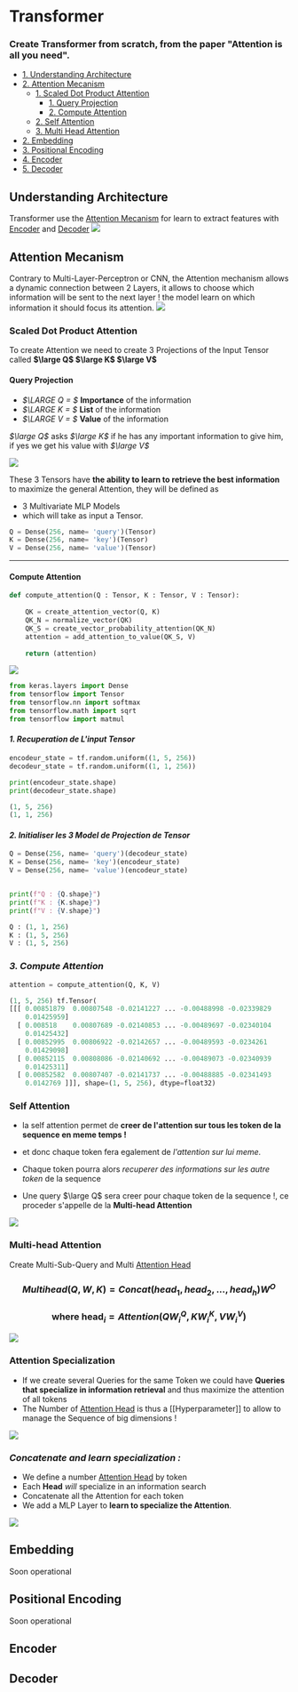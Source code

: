 # Transformer
### **Create Transformer from scratch,  from the paper "Attention is all you need".**

- [1. Understanding Architecture](#understanding-architecture)
- [2. Attention Mecanism](#attention-mecanism)
    - [1. Scaled Dot Product Attention ](#scaled-dot-product-attention )
        - [1. Query Projection](#query-projection)
        - [2. Compute Attention](#compute-attention)
    - [2. Self Attention](#self-attention)
    - [3. Multi Head Attention](#multi-head-attention)
- [2. Embedding](#embedding)
- [3. Positional Encoding](#positional-encoding)
- [4. Encoder](#encoder)
- [5. Decoder](#decoder)

## Understanding Architecture
Transformer use the [Attention Mecanism](#attention-mecanism) for learn to extract features with [Encoder](#encoder) and [Decoder](#decoder)
![](https://i.imgur.com/dggyZEz.png)

## Attention Mecanism
Contrary to Multi-Layer-Perceptron or CNN, the Attention mechanism allows a dynamic connection between 2 Layers,  it allows to choose which information will be sent to the next layer !
the model learn on which information it should focus its attention.
![](https://i.imgur.com/eL8ptdI.png)
### Scaled Dot Product Attention 

To create Attention we need to create 3 Projections of the Input Tensor called **$\large Q$ $\large K$ $\large V$**

#### Query Projection

- *$\LARGE Q = $* **Importance** of the information
- *$\LARGE K = $* **List** of the information
- *$\LARGE V = $* **Value** of the information

*$\large Q$* asks *$\large K$* if he has any important information to give him, if yes we get his value with *$\large V$*

![](https://i.imgur.com/Hypsu3O.png)

These 3 Tensors have **the ability to learn to retrieve the best information** to maximize the general Attention, they will be defined as 
- 3 Multivariate MLP Models
- which will take as input a Tensor.

~~~python
Q = Dense(256, name= 'query')(Tensor)
K = Dense(256, name= 'key')(Tensor)
V = Dense(256, name= 'value')(Tensor)
~~~
***
#### Compute Attention
~~~python
def compute_attention(Q : Tensor, K : Tensor, V : Tensor):
    
    QK = create_attention_vector(Q, K)
    QK_N = normalize_vector(QK)
    QK_S = create_vector_probability_attention(QK_N)
    attention = add_attention_to_value(QK_S, V)
    
    return (attention)
~~~
![](https://i.imgur.com/Sq2oXr2.png)

~~~python
from keras.layers import Dense
from tensorflow import Tensor
from tensorflow.nn import softmax
from tensorflow.math import sqrt
from tensorflow import matmul
~~~
#### *1. Recuperation de L'input Tensor*
~~~python
encodeur_state = tf.random.uniform((1, 5, 256))
decodeur_state = tf.random.uniform((1, 1, 256))

print(encodeur_state.shape)
print(decodeur_state.shape)

(1, 5, 256)
(1, 1, 256)
~~~
#### *2. Initialiser les 3 Model de Projection de Tensor*
~~~python
Q = Dense(256, name= 'query')(decodeur_state)
K = Dense(256, name= 'key')(encodeur_state)
V = Dense(256, name= 'value')(encodeur_state)


print(f"Q : {Q.shape}")
print(f"K : {K.shape}")
print(f"V : {V.shape}")

Q : (1, 1, 256)
K : (1, 5, 256)
V : (1, 5, 256)
~~~
### *3. Compute Attention*
~~~python
attention = compute_attention(Q, K, V)
~~~

~~~python
(1, 5, 256) tf.Tensor(
[[[ 0.00851879  0.00807548 -0.02141227 ... -0.00488998 -0.02339829
    0.01425959]
  [ 0.008518    0.00807689 -0.02140853 ... -0.00489697 -0.02340104
    0.01425432]
  [ 0.00852995  0.00806922 -0.02142657 ... -0.00489593 -0.0234261
    0.01429098]
  [ 0.00852115  0.00808086 -0.02140692 ... -0.00489073 -0.02340939
    0.01425311]
  [ 0.00852582  0.00807407 -0.02141737 ... -0.00488885 -0.02341493
    0.0142769 ]]], shape=(1, 5, 256), dtype=float32)
~~~

### Self Attention
- la self attention permet de **creer de l'attention sur tous les token de la sequence en meme temps !**
- et donc chaque token fera egalement de *l'attention sur lui meme.*
- Chaque token pourra alors *recuperer des informations sur les autre token* de la sequence 

- Une query $\large Q$ sera creer pour chaque token de la sequence !, ce proceder s'appelle de la **Multi-head Attention**

![](https://i.imgur.com/PgGGIk7.png)

### Multi-head Attention
Create Multi-Sub-Query and Multi [Attention Head](#scaled-dot-product-attention )
### **$$Multihead(Q, W, K) = Concat(head_1, head_2, ..., head_h)W^O$$**
### **$$\text {where head}_i = Attention(QW^Q_i, KW^K_i, VW^V_i)$$**
![](https://i.imgur.com/rWszwyg.png)

### Attention Specialization

- If we create several Queries for the same Token we could have **Queries that specialize in information retrieval** and thus maximize the attention of all tokens
- The Number of [Attention Head](#scaled-dot-product-attention ) is thus a [[Hyperparameter]] to allow to manage the Sequence of big dimensions !

![](https://i.imgur.com/ysBoWSN.png)

### *Concatenate and learn specialization :*
- We define a number [Attention Head](#scaled-dot-product-attention) by token 
- Each **Head** *will* specialize in an information search
- Concatenate all the Attention for each token
- We add a MLP Layer to **learn to specialize the Attention**.

![](https://i.imgur.com/UqnK0Ir.png)

## Embedding
Soon operational
## Positional Encoding
Soon operational
## Encoder

## Decoder
